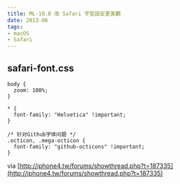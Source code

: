```yaml
---
title: ML-10.8 改 Safari 字型設定更美觀
date: 2013-06
tags:
- macOS
- Safari
---
```

## safari-font.css

```
body {
  zoom: 100%;
}

* {
  font-family: "Helvetica" !important;	
}

/* 针对Github字体问题 */
.octicon, .mega-octicon {
  font-family: "github-octicons" !important;
}
```
	
via [http://iphone4.tw/forums/showthread.php?t=187335](http://iphone4.tw/forums/showthread.php?t=187335)
